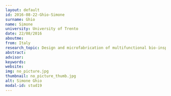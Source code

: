 ```yaml
---
layout: default 
id: 2016-08-22-Ghio-Simone
surname: Ghio
name: Simone
university: University of Trento
date: 22/08/2016
aboutme: 
from: Italy
research_topic: Design and microfabrication of multifunctional bio-inspires surfaces
abstract: 
advisor: 
keywords: 
website: 
img: no_picture.jpg
thumbnail: no_picture_thumb.jpg
alt: Simone Ghio
modal-id: stud19
---
```

